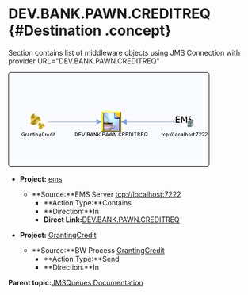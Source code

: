 # DEV.BANK.PAWN.CREDITREQ {#Destination .concept}

Section contains list of middleware objects using JMS Connection with provider URL="DEV.BANK.PAWN.CREDITREQ"

![](Dest_3.png)

-   **Project:** [ems](../../modules/emsdemo_Enterprise/dita/servers/ems/ems.server.md)
    -   **Source:**EMS Server [tcp://localhost:7222](../../modules/emsdemo_Enterprise/dita/servers/ems/ems.server.md)
        -   **Action Type:**Contains
        -   **Direction:**In
        -   **Direct Link:**[DEV.BANK.PAWN.CREDITREQ](../../modules/emsdemo_Enterprise/dita/servers/ems/Queues/DEV.BANK.PAWN.CREDITREQ.queue.md)

-   **Project:** [GrantingCredit](../../modules/demo_Enterprise/dita/projects/GrantingCredit/GrantingCredit.md)
    -   **Source:**BW Process [GrantingCredit](../../modules/demo_Enterprise/dita/projects/GrantingCredit/ProcessDefinitions/GrantingCredit.process.md)
        -   **Action Type:**Send
        -   **Direction:**In

**Parent topic:**[JMSQueues Documentation](../../crusader/JMSQueues/JMSQueues.md)

